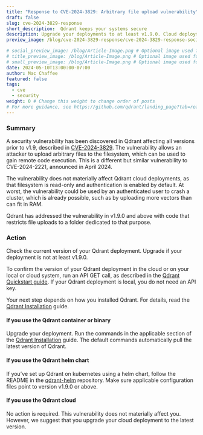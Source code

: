 ```yaml
---
title: "Response to CVE-2024-3829: Arbitrary file upload vulnerability"
draft: false
slug: cve-2024-3829-response
short_description:  Qdrant keeps your systems secure
description: Upgrade your deployments to at least v1.9.0. Cloud deployments not materially affected.
preview_image: /blog/cve-2024-3829-response/cve-2024-3829-response-social-preview.png

# social_preview_image: /blog/Article-Image.png # Optional image used for link previews
# title_preview_image: /blog/Article-Image.png # Optional image used for blog post title
# small_preview_image: /blog/Article-Image.png # Optional image used for small preview in the list of blog posts
date: 2024-05-10T13:00:00-07:00
author: Mac Chaffee
featured: false
tags:
  - cve
  - security
weight: 0 # Change this weight to change order of posts
# For more guidance, see https://github.com/qdrant/landing_page?tab=readme-ov-file#blog
---
```


### Summary

A security vulnerability has been discovered in Qdrant affecting all versions
prior to v1.9, described in [CVE-2024-3829](https://cve.mitre.org/cgi-bin/cvename.cgi?name=CVE-2024-3829).
The vulnerability allows an attacker to upload arbitrary files to the
filesystem, which can be used to gain remote code execution. This is a different but similar vulnerability to CVE-2024-2221, announced in April 2024.

The vulnerability does not materially affect Qdrant cloud deployments, as that
filesystem is read-only and authentication is enabled by default. At worst,
the vulnerability could be used by an authenticated user to crash a cluster,
which is already possible, such as by uploading more vectors than can fit in RAM.

Qdrant has addressed the vulnerability in v1.9.0 and above with code that
restricts file uploads to a folder dedicated to that purpose.

### Action

Check the current version of your Qdrant deployment. Upgrade if your deployment
is not at least v1.9.0.

To confirm the version of your Qdrant deployment in the cloud or on your local
or cloud system, run an API GET call, as described in the [Qdrant Quickstart
guide](https://qdrant.tech/documentation/cloud/quickstart-cloud/#step-2-test-cluster-access).
If your Qdrant deployment is local, you do not need an API key.

Your next step depends on how you installed Qdrant. For details, read the
[Qdrant Installation](https://qdrant.tech/documentation/guides/installation/)
guide.

#### If you use the Qdrant container or binary

Upgrade your deployment. Run the commands in the applicable section of the
[Qdrant Installation](https://qdrant.tech/documentation/guides/installation/)
guide. The default commands automatically pull the latest version of Qdrant.

#### If you use the Qdrant helm chart

If you’ve set up Qdrant on kubernetes using a helm chart, follow the README in
the [qdrant-helm](https://github.com/qdrant/qdrant-helm/tree/main?tab=readme-ov-file#upgrading) repository.
Make sure applicable configuration files point to version v1.9.0 or above.

#### If you use the Qdrant cloud

No action is required. This vulnerability does not materially affect you. However, we suggest that you upgrade your cloud deployment to the latest version.
